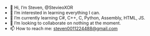 - 👋 Hi, I’m Steven, @StevieoXOR
- 👀 I’m interested in learning everything I can.
- 🌱 I’m currently learning C#, C++, C, Python, Assembly, HTML, JS.
- 💞️ I’m looking to collaborate on nothing at the moment.
- 📫 How to reach me: steven0011224488@gmail.com

<!---
StevieoXOR/StevieoXOR is a ✨ special ✨ repository because its `README.md` (this file) appears on your GitHub profile.
You can click the Preview link to take a look at your changes.
--->
